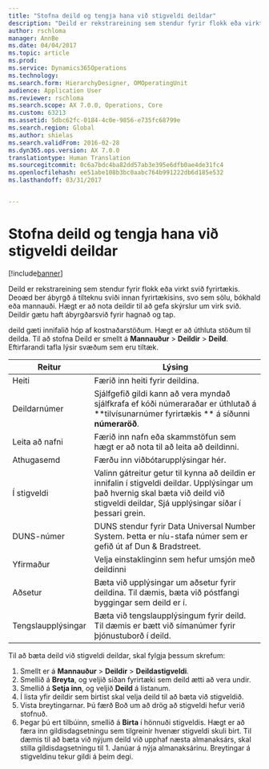 ```yaml
---
title: "Stofna deild og tengja hana við stigveldi deildar"
description: "Deild er rekstrareining sem stendur fyrir flokk eða virkt svið fyrirtækis. Deoæd ber ábyrgð á tilteknu sviði innan fyrirtækisins, svo sem sölu, bókhald eða mannauði. Hægt er að nota deildir til að gefa skýrslur um virk svið. Deildir gætu haft ábyrgðarsvið fyrir hagnað og tap."
author: rschloma
manager: AnnBe
ms.date: 04/04/2017
ms.topic: article
ms.prod: 
ms.service: Dynamics365Operations
ms.technology: 
ms.search.form: HierarchyDesigner, OMOperatingUnit
audience: Application User
ms.reviewer: rschloma
ms.search.scope: AX 7.0.0, Operations, Core
ms.custom: 63213
ms.assetid: 5dbc62fc-0184-4c0e-9856-e735fc68799e
ms.search.region: Global
ms.author: shielas
ms.search.validFrom: 2016-02-28
ms.dyn365.ops.version: AX 7.0.0
translationtype: Human Translation
ms.sourcegitcommit: 0c6a7bdc4ba82dd57ab3e395e6dfb0ae4de31fc4
ms.openlocfilehash: ee51abe108b3bc0aabc764b991222db6d185e532
ms.lasthandoff: 03/31/2017


---
```


# <a name="create-a-department-and-associate-it-with-the-department-hierarchy"></a>Stofna deild og tengja hana við stigveldi deildar

[!include[banner](includes/banner.md)]


Deild er rekstrareining sem stendur fyrir flokk eða virkt svið fyrirtækis. Deoæd ber ábyrgð á tilteknu sviði innan fyrirtækisins, svo sem sölu, bókhald eða mannauði. Hægt er að nota deildir til að gefa skýrslur um virk svið. Deildir gætu haft ábyrgðarsvið fyrir hagnað og tap.

deild gæti innifalið hóp af kostnaðarstöðum. Hægt er að úthluta stöðum til deilda. Til að stofna Deild er smellt á **Mannauður** &gt; **Deildir** &gt; **Deild**. Eftirfarandi tafla lýsir svæðum sem eru tiltæk.

| Reitur               | Lýsing                                                                                                                                                                                                       |
|---------------------|-------------------------------------------------------------------------------------------------------------------------------------------------------------------------------------------------------------------|
| Heiti                | Færið inn heiti fyrir deildina.                                                                                                                                                                                  |
| Deildarnúmer   | Sjálfgefið gildi kann að vera myndað sjálfkrafa ef kóði númeraraðar er úthlutað á  **tilvísunarnúmer fyrirtækis ** á síðunni **númeraröð**.                                                 |
| Leita að nafni         | Færið inn nafn eða skammstöfun sem hægt er að nota til að leita að deildinni.                                                                                                                                            |
| Athugasemd                | Færðu inn viðbótarupplýsingar hér.                                                                                                                                                                            |
| Í stigveldi        | Valinn gátreitur getur til kynna að deildin er innifalin í stigveldi deildar. Upplýsingar um það hvernig skal bæta við deild við stigveldi deildar, Sjá upplýsingar síðar í þessari grein. |
| DUNS-númer         | DUNS stendur fyrir Data Universal Number System. Þetta er níu-stafa númer sem er gefið út af Dun & Bradstreet.                                                                                                     |
| Yfirmaður             | Velja einstaklinginn sem hefur umsjón með deildinni                                                                                                                                                                    |
| Aðsetur           | Bæta við upplýsingar um aðsetur fyrir deildina. Til dæmis, bæta við póstfangi byggingar sem deild er í.                                                                          |
| Tengslaupplýsingar | Bæta við tengslaupplýsingum fyrir deild. Til dæmis er bætt við símanúmer fyrir þjónustuborð í deild.                                                                                           |

Til að bæta deild við stigveldi deildar, skal fylgja þessum skrefum:

1.  Smellt er á **Mannauður** &gt; **Deildir** &gt; **Deildastigveldi**.
2.  Smellið á **Breyta**, og veljið síðan fyrirtæki sem deild ætti að vera undir.
3.  Smellið á **Setja inn**, og veljið **Deild** á listanum.
4.  Í lista yfir deildir sem birtist skal velja deild til að bæta við stigveldið.
5.  Vista breytingarnar. Þú færð Boð um að drög að stigveldi hefur verið stofnuð.
6.  Þegar þú ert tilbúinn, smellið á **Birta** í hönnuði stigveldis. Hægt er að færa inn gildisdagsetningu sem tilgreinir hvenær stigveldi skuli birt. Til dæmis til að bæta við nýjum deild við upphaf næsta almanaksárs, skal stilla gildisdagsetningu til 1. Janúar á nýja almanaksárinu. Breytingar á stigveldinu tekur gildi á þeim degi.





